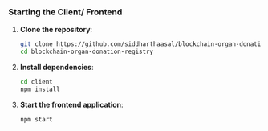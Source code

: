 ### Starting the Client/ Frontend

1. **Clone the repository**:
   ```bash
   git clone https://github.com/siddharthaasal/blockchain-organ-donation-registry.git
   cd blockchain-organ-donation-registry 
   ```

2. **Install dependencies**:
   ```bash
   cd client
   npm install
   ```
3. **Start the frontend application**:
   ```bash
   npm start
   ```